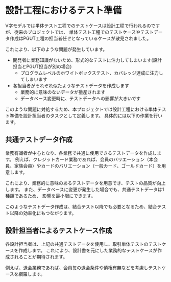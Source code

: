 # 設計工程におけるテスト準備

V字モデルでは単体テスト工程でのテストケースは設計工程で行われるのですが、従来のプロジェクトでは、
単体テスト工程でのテストケースやテストデータ作成はPGUT工程の担当者任せとなっているケースが散見されました。

これにより、以下のような問題が発生しています。

- 開発者に業務知識がないため、形式的なテストに注力してしまいます(設計担当とPGUT担当が別の場合)
  - プログラムレベルのホワイトボックステスト、カバレッジ達成に注力してしまいます
- 各担当者がそれぞれ似たようなテストデータを作成します
  - 業務的に意味のないデータが量産されます
  - データベース変更時に、テストデータへの影響が大きいです

このような問題に対処するため、本プロジェクトでは設計工程における単体テスト準備を設計担当者のタスクとして定義します。
具体的には以下の作業を行います。

## 共通テストデータ作成

業務有識者が中心となり、各業務で共通に使用できるテストデータを作成します。
例えば、クレジットカード業務であれば、会員のバリエーション（本会員、家族会員）やカードのバリエーション（一般カード、ゴールドカード）を用意します。

これにより、業務的に意味のあるテストデータを用意でき、テストの品質が向上します。
また、データベースに変更が発生した場合でも、共通テストデータは1種類であるため、
影響を最小限にできます。

このようなテストデータ作成は、結合テスト以降でも必要となるため、結合テスト以降の効率化にもつながります。


## 設計担当者によるテストケース作成

各設計担当者は、上記の共通テストデータを使用し、取引単体テストのテストケースを作成します。
これにより、設計書を元にした業務的なテストケースが作成されることが期待されます。

例えば、退会業務であれば、会員毎の退会条件や債権有無などを考慮しテストケースを網羅します。

